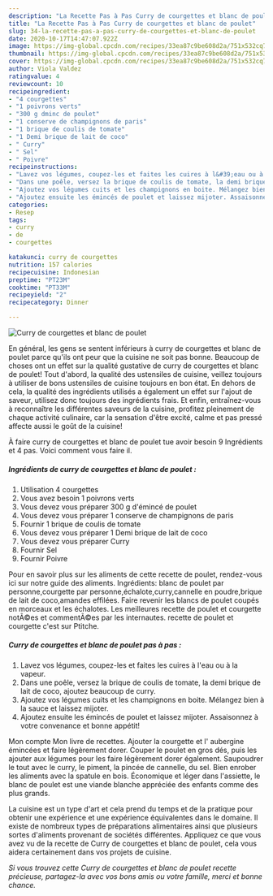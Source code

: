 ```yaml
---
description: "La Recette Pas à Pas Curry de courgettes et blanc de poulet"
title: "La Recette Pas à Pas Curry de courgettes et blanc de poulet"
slug: 34-la-recette-pas-a-pas-curry-de-courgettes-et-blanc-de-poulet
date: 2020-10-17T14:47:07.922Z
image: https://img-global.cpcdn.com/recipes/33ea87c9be608d2a/751x532cq70/curry-de-courgettes-et-blanc-de-poulet-photo-principale-de-la-recette.jpg
thumbnail: https://img-global.cpcdn.com/recipes/33ea87c9be608d2a/751x532cq70/curry-de-courgettes-et-blanc-de-poulet-photo-principale-de-la-recette.jpg
cover: https://img-global.cpcdn.com/recipes/33ea87c9be608d2a/751x532cq70/curry-de-courgettes-et-blanc-de-poulet-photo-principale-de-la-recette.jpg
author: Viola Valdez
ratingvalue: 4
reviewcount: 10
recipeingredient:
- "4 courgettes"
- "1 poivrons verts"
- "300 g dminc de poulet"
- "1 conserve de champignons de paris"
- "1 brique de coulis de tomate"
- "1 Demi brique de lait de coco"
- " Curry"
- " Sel"
- " Poivre"
recipeinstructions:
- "Lavez vos légumes, coupez-les et faites les cuires à l&#39;eau ou à la vapeur."
- "Dans une poêle, versez la brique de coulis de tomate, la demi brique de lait de coco, ajoutez beaucoup de curry."
- "Ajoutez vos légumes cuits et les champignons en boite. Mélangez bien à la sauce et laissez mijoter."
- "Ajoutez ensuite les émincés de poulet et laissez mijoter. Assaisonnez à votre convenance et bonne appétit!"
categories:
- Resep
tags:
- curry
- de
- courgettes

katakunci: curry de courgettes 
nutrition: 157 calories
recipecuisine: Indonesian
preptime: "PT23M"
cooktime: "PT33M"
recipeyield: "2"
recipecategory: Dinner

---
```



![Curry de courgettes et blanc de poulet](https://img-global.cpcdn.com/recipes/33ea87c9be608d2a/751x532cq70/curry-de-courgettes-et-blanc-de-poulet-photo-principale-de-la-recette.jpg)

En général, les gens se sentent inférieurs à curry de courgettes et blanc de poulet parce qu'ils ont peur que la cuisine ne soit pas bonne. Beaucoup de choses ont un effet sur la qualité gustative de curry de courgettes et blanc de poulet! Tout d'abord, la qualité des ustensiles de cuisine, veillez toujours à utiliser de bons ustensiles de cuisine toujours en bon état. En dehors de cela, la qualité des ingrédients utilisés a également un effet sur l'ajout de saveur, utilisez donc toujours des ingrédients frais. Et enfin, entraînez-vous à reconnaître les différentes saveurs de la cuisine, profitez pleinement de chaque activité culinaire, car la sensation d'être excité, calme et pas pressé affecte aussi le goût de la cuisine!

<!--inarticleads1-->

À faire curry de courgettes et blanc de poulet tue avoir besoin 9 Ingrédients et 4 pas. Voici comment vous faire il.

##### Ingrédients de curry de courgettes et blanc de poulet :

1. Utilisation 4 courgettes
1. Vous avez besoin 1 poivrons verts
1. Vous devez vous préparer 300 g d&#39;émincé de poulet
1. Vous devez vous préparer 1 conserve de champignons de paris
1. Fournir 1 brique de coulis de tomate
1. Vous devez vous préparer 1 Demi brique de lait de coco
1. Vous devez vous préparer  Curry
1. Fournir  Sel
1. Fournir  Poivre


Pour en savoir plus sur les aliments de cette recette de poulet, rendez-vous ici sur notre guide des aliments. Ingrédients: blanc de poulet par personne,courgette par personne,échalote,curry,cannelle en poudre,brique de lait de coco,amandes effilées. Faire revenir les blancs de poulet coupés en morceaux et les échalotes. Les meilleures recette de poulet et courgette notÃ©es et commentÃ©es par les internautes. recette de poulet et courgette c&#39;est sur Ptitche. 

<!--inarticleads2-->

##### Curry de courgettes et blanc de poulet pas à pas :

1. Lavez vos légumes, coupez-les et faites les cuires à l&#39;eau ou à la vapeur.
1. Dans une poêle, versez la brique de coulis de tomate, la demi brique de lait de coco, ajoutez beaucoup de curry.
1. Ajoutez vos légumes cuits et les champignons en boite. Mélangez bien à la sauce et laissez mijoter.
1. Ajoutez ensuite les émincés de poulet et laissez mijoter. Assaisonnez à votre convenance et bonne appétit!


Mon compte Mon livre de recettes. Ajouter la courgette et l&#39; aubergine émincées et faire légèrement dorer. Couper le poulet en gros dés, puis les ajouter aux légumes pour les faire légèrement dorer également. Saupoudrer le tout avec le curry, le piment, la pincée de cannelle, du sel. Bien enrober les aliments avec la spatule en bois. Économique et léger dans l&#39;assiette, le blanc de poulet est une viande blanche appréciée des enfants comme des plus grands. 

<!--inarticleads1-->

<p>
La cuisine est un type d'art et cela prend du temps et de la pratique pour obtenir une expérience et une expérience équivalentes dans le domaine. Il existe de nombreux types de préparations alimentaires ainsi que plusieurs sortes d'aliments provenant de sociétés différentes. Appliquez ce que vous avez vu de la recette de Curry de courgettes et blanc de poulet, cela vous aidera certainement dans vos projets de cuisine.
</p>

<p>
<i>Si vous trouvez cette Curry de courgettes et blanc de poulet recette précieuse, partagez-la avec vos bons amis ou votre famille, merci et bonne chance.</i>
</p>
